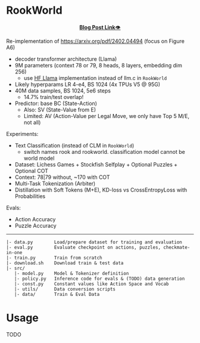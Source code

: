 # RookWorld
<p align="center">
  <a href="https://laion.ai/notes/rook/"><b>Blog Post Link</b>👁️</a>
</p>


Re-implementation of https://arxiv.org/pdf/2402.04494 (focus on Figure A6)
- decoder transformer architecture (Llama)
- 9M parameters (context 78 or 79, 8 heads, 8 layers, embedding dim 256)
  - use [HF Llama](https://huggingface.co/docs/transformers/v4.44.2/en/model_doc/llama2#transformers.LlamaForSequenceClassification) implementation instead of llm.c in `RookWorld`
- Likely hyperparams LR 4-e4, BS 1024 (4x TPUs V5 @ 95G)
- 40M data samples, BS 1024, 5e6 steps
  - 14.7% train/test overlap!
- Predictor: base BC (State-Action)
  - Also: SV (State-Value from E)
  - Limited: AV (Action-Value per Legal Move, we only have Top 5 M/E, not all)

Experiments:
- Text Classification (instead of CLM in `RookWorld`)
  - switch names rook and rookworld. classification model cannot be world model
- Dataset: Lichess Games + Stockfish Selfplay + Optional Puzzles + Optional COT
- Context: 78|79 without, ~170 with COT
- Multi-Task Tokenization (Arbiter)
- Distillation with Soft Tokens (M+E), KD-loss vs CrossEntropyLoss with Probabilities

Evals:
- Action Accuracy
- Puzzle Accuracy

--- 

```
|- data.py        Load/prepare dataset for training and evaluation
|- eval.py        Evaluate checkpoint on actions, puzzles, checkmate-in-one
|- train.py       Train from scratch
|- download.sh    Download train & test data
|- src/
   |- model.py    Model & Tokenizer definition
   |- policy.py   Inference code for evals & (TODO) data generation
   |- const.py    Constant values like Action Space and Vocab
   |- utils/      Data conversion scripts
   |- data/       Train & Eval Data
```

# Usage

TODO

